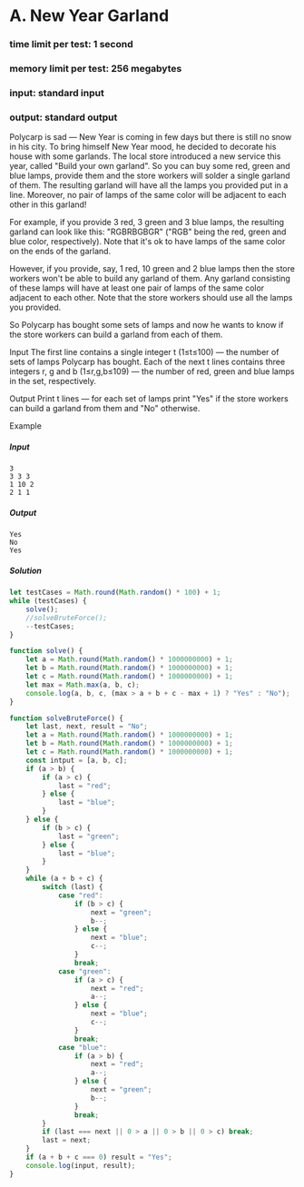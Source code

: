 # A. New Year Garland
### time limit per test: 1 second
### memory limit per test: 256 megabytes
### input: standard input
### output: standard output

Polycarp is sad — New Year is coming in few days but there is still no snow in his city.
To bring himself New Year mood, he decided to decorate his house with some garlands.
The local store introduced a new service this year, called "Build your own garland".
So you can buy some red, green and blue lamps, provide them and the store workers will solder a single garland of them.
The resulting garland will have all the lamps you provided put in a line.
Moreover, no pair of lamps of the same color will be adjacent to each other in this garland!

For example, if you provide 3 red, 3 green and 3 blue lamps,
the resulting garland can look like this: "RGBRBGBGR" ("RGB" being the red, green and blue color, respectively).
Note that it's ok to have lamps of the same color on the ends of the garland.

However, if you provide,
say, 1 red, 10 green and 2 blue lamps then the store workers won't be able to build any garland of them.
Any garland consisting of these lamps will have at least one pair of lamps of the same color adjacent to each other.
Note that the store workers should use all the lamps you provided.

So Polycarp has bought some sets of lamps and now he wants to know if the store workers can build a garland from each of them.

Input
The first line contains a single integer t (1≤t≤100) — the number of sets of lamps Polycarp has bought.
Each of the next t lines contains three integers r, g and b (1≤r,g,b≤109)
— the number of red, green and blue lamps in the set, respectively.

Output
Print t lines — for each set of lamps print "Yes" if the store workers can build a garland from them and "No" otherwise.

Example
##### Input
```
3
3 3 3
1 10 2
2 1 1
```
##### Output
```
Yes
No
Yes
```

##### Solution
```Javascript
let testCases = Math.round(Math.random() * 100) + 1;
while (testCases) {
    solve();
    //solveBruteForce();
    --testCases;
}

function solve() {
    let a = Math.round(Math.random() * 1000000000) + 1;
    let b = Math.round(Math.random() * 1000000000) + 1;
    let c = Math.round(Math.random() * 1000000000) + 1;
    let max = Math.max(a, b, c);
    console.log(a, b, c, (max > a + b + c - max + 1) ? "Yes" : "No");
}

function solveBruteForce() {
    let last, next, result = "No";
    let a = Math.round(Math.random() * 1000000000) + 1;
    let b = Math.round(Math.random() * 1000000000) + 1;
    let c = Math.round(Math.random() * 1000000000) + 1;
    const intput = [a, b, c];
    if (a > b) {
        if (a > c) {
            last = "red";
        } else {
            last = "blue";
        }
    } else {
        if (b > c) {
            last = "green";
        } else {
            last = "blue";
        }
    }
    while (a + b + c) {
        switch (last) {
            case "red":
                if (b > c) {
                    next = "green";
                    b--;
                } else {
                    next = "blue";
                    c--;
                }
                break;
            case "green":
                if (a > c) {
                    next = "red";
                    a--;
                } else {
                    next = "blue";
                    c--;
                }
                break;
            case "blue":
                if (a > b) {
                    next = "red";
                    a--;
                } else {
                    next = "green";
                    b--;
                }
                break;
        }
        if (last === next || 0 > a || 0 > b || 0 > c) break;
        last = next;
    }
    if (a + b + c === 0) result = "Yes";
    console.log(input, result);
}
```
